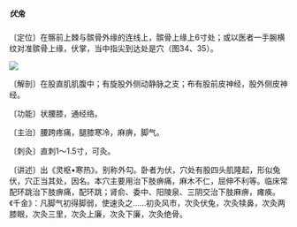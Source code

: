 ##### 伏兔

〔定位〕在髂前上棘与髌骨外缘的连线上，髌骨上缘上6寸处；或以医者一手腕横纹对准髌骨上缘，伏掌，当中指尖到达处是穴（图34、35）。

![](img/图34.jpg)

〔解剖〕在股直肌肌腹中；有旋股外侧动静脉之支；布有股前皮神经，股外侧皮神经。

〔功能〕状腰膝，通经络。

〔主治〕腰跨疼痛，腿膝寒冷，麻痹，脚气。

〔刺灸〕直刺1〜1.5寸，可灸。

〔讲述〕出《灵枢•寒热》。别称外勾。卧者为伏，穴处有股四头肌隆起，形似兔伏，穴正当其处，因名。本穴主要用治下肢痹痛，麻木不仁，屈伸不利等。临床常配环跳治下肢痹痛，配环跳；肾俞、委中、阳陵泉、三阴交治下肢麻痹，瘫痪。《千金》：凡脚气初得脚弱，使速灸之……初灸风市，次灸伏兔，次灸犊鼻，次灸两膝眼，次灸三里，次灸上廉，次灸下廉，次灸绝骨。
